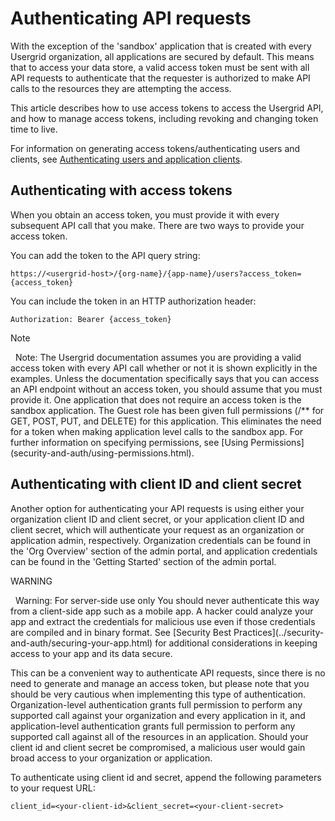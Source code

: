 # Authenticating API requests

With the exception of the 'sandbox' application that is created with every Usergrid organization, all applications are secured by default. This means that to access your data store, a valid access token must be sent with all API requests to authenticate that the requester is authorized to make API calls to the resources they are attempting the access.

This article describes how to use access tokens to access the Usergrid API, and how to manage access tokens, including revoking and changing token time to live.

For information on generating access tokens/authenticating users and clients, see [Authenticating users and application clients](../security-and-auth/authenticating-users-and-application-clients.html).

## Authenticating with access tokens
When you obtain an access token, you must provide it with every subsequent API call that you make. There are two ways to provide your access token.

You can add the token to the API query string:

    https://<usergrid-host>/{org-name}/{app-name}/users?access_token={access_token}
    
You can include the token in an HTTP authorization header:

    Authorization: Bearer {access_token}

<div class="admonition note"> <p class="first admonition-title">Note</p> <p class="last"> 
Note: The Usergrid documentation assumes you are providing a valid access token with every API call whether or not it is shown explicitly in the examples. Unless the documentation specifically says that you can access an API endpoint without an access token, you should assume that you must provide it. One application that does not require an access token is the sandbox application. The Guest role has been given full permissions (/** for GET, POST, PUT, and DELETE) for this application. This eliminates the need for a token when making application level calls to the sandbox app. For further information on specifying permissions, see [Using Permissions](security-and-auth/using-permissions.html).
</p></div>

## Authenticating with client ID and client secret

Another option for authenticating your API requests is using either your organization client ID and client secret, or your application client ID and client secret, which will authenticate your request as an organization or application admin, respectively. Organization credentials can be found in the 'Org Overview' section of the admin portal, and application credentials can be found in the 'Getting Started' section of the admin portal.

<div class="admonition warning"> <p class="first admonition-title">WARNING</p> <p class="last"> 
Warning: For server-side use only
You should never authenticate this way from a client-side app such as a mobile app. A hacker could analyze your app and extract the credentials for malicious use even if those credentials are compiled and in binary format. See [Security Best Practices](../security-and-auth/securing-your-app.html) for additional considerations in keeping access to your app and its data secure.
</p></div>

This can be a convenient way to authenticate API requests, since there is no need to generate and manage an access token, but please note that you should be very cautious when implementing this type of authentication. Organization-level authentication grants full permission to perform any supported call against your organization and every application in it, and application-level authentication grants full permission to perform any supported call against all of the resources in an application. Should your client id and client secret be compromised, a malicious user would gain broad access to your organization or application.

To authenticate using client id and secret, append the following parameters to your request URL:

    client_id=<your-client-id>&client_secret=<your-client-secret>
    